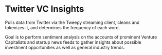 # Twitter VC Insights

Pulls data from Twitter via the Tweepy streaming client, cleans and tokenizes it, and determines the frequency of each word.

Goal is to perform sentiment analysis on the accounts of prominent Venture Capitalists and startup news feeds to gather insights about possible investment opportunities as well as general industry trends.
